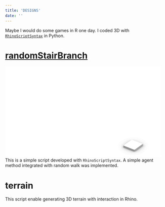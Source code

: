 ```yaml
---
title: 'DESIGNS'
date: ''
---
```


Maybe I would do some games in R one day. I coded 3D with [`RhinoScriptSyntax`](https://developer.rhino3d.com/api/RhinoScriptSyntax/) in Python.

<div class="pagecard">

# [randomStairBranch](https://github.com/billbillbilly/Random_stair_branch)
![](https://github.com/billbillbilly/Random_stair_branch/blob/master/poster/1_0-4_10_crop.gif?raw=true)
This is a simple script developed with `RhinoScriptSyntax`. A simple agent method integrated with random walk was implemented.

</div>

<div class="pagecard">

# terrain
This script enable generating 3D terrain with interaction in Rhino.

</div>
